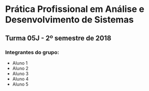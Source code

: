 # Prática Profissional em Análise e Desenvolvimento de Sistemas
## Turma 05J - 2º semestre de 2018

### Integrantes do grupo:

* Aluno 1
* Aluno 2
* Aluno 3
* Aluno 4
* Aluno 5
